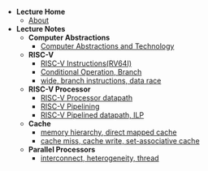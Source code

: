 - **Lecture Home**
  - [About](notes/cod/README.md)
- **Lecture Notes**
  - **Computer Abstractions**
    - [Computer Abstractions and Technology](notes/cod/ch01.md)
  - **RISC-V**
    - [RISC-V Instructions(RV64I)](notes/cod/ch02-summary01.md)
    - [Conditional Operation, Branch](notes/cod/ch02-summary02.md)
    - [wide, branch instructions, data race](notes/cod/ch02-summary03.md)
  - **RISC-V Processor**
    - [RISC-V Processor datapath](notes/cod/ch04-summary01.md)
    - [RISC-V Pipelining](notes/cod/ch04-summary02.md)
    - [RISC-V Pipelined datapath, ILP](notes/cod/ch04-summary03.md)
  - **Cache**
    - [memory hierarchy, direct mapped cache](notes/cod/ch05-summary01.md)
    - [cache miss, cache write, set-associative cache](notes/cod/ch05-summary02.md)
  - **Parallel Processors**
    - [interconnect, heterogeneity, thread](notes/cod/ch06-summary01.md)

